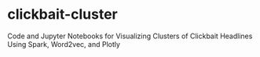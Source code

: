 # clickbait-cluster
Code and Jupyter Notebooks for Visualizing Clusters of Clickbait Headlines Using Spark, Word2vec, and Plotly
